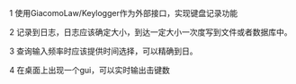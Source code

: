 1 使用GiacomoLaw/Keylogger作为外部接口，实现键盘记录功能

2 记录到日志，日志应该确定大小，到达一定大小一次度写到文件或者数据库中。

3 查询输入频率时应该提供时间选择，可以精确到日。

4 在桌面上出现一个gui，可以实时输出击键数
